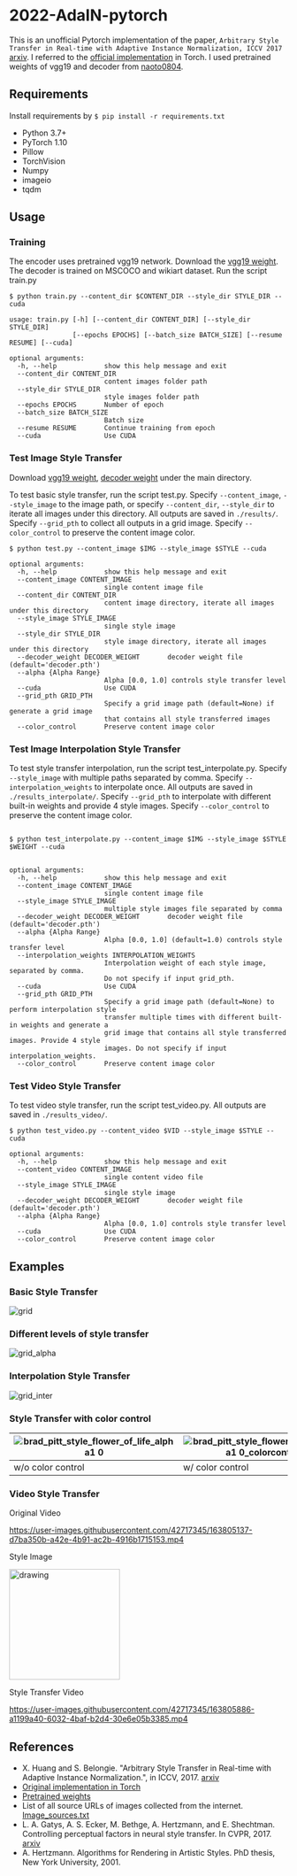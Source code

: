 # 2022-AdaIN-pytorch

This is an unofficial Pytorch implementation of the paper, `Arbitrary Style Transfer in Real-time with Adaptive Instance Normalization, ICCV 2017` [arxiv](https://arxiv.org/abs/1703.06868). I referred to the [official implementation](https://github.com/xunhuang1995/AdaIN-style) in Torch. I used pretrained weights of vgg19 and decoder from [naoto0804](https://github.com/naoto0804/pytorch-AdaIN).

## Requirements

Install requirements by `$ pip install -r requirements.txt`

- Python 3.7+
- PyTorch 1.10
- Pillow
- TorchVision
- Numpy
- imageio
- tqdm

## Usage

### Training

The encoder uses pretrained vgg19 network. Download the [vgg19 weight](https://drive.google.com/file/d/1UcSl-Zn3byEmn15NIPXMf9zaGCKc2gfx/view?usp=sharing). The decoder is trained on MSCOCO and wikiart dataset.
Run the script train.py

```
$ python train.py --content_dir $CONTENT_DIR --style_dir STYLE_DIR --cuda

usage: train.py [-h] [--content_dir CONTENT_DIR] [--style_dir STYLE_DIR]
                [--epochs EPOCHS] [--batch_size BATCH_SIZE] [--resume RESUME] [--cuda]

optional arguments:
  -h, --help            show this help message and exit
  --content_dir CONTENT_DIR
                        content images folder path
  --style_dir STYLE_DIR
                        style images folder path
  --epochs EPOCHS       Number of epoch
  --batch_size BATCH_SIZE
                        Batch size
  --resume RESUME       Continue training from epoch
  --cuda                Use CUDA
```

### Test Image Style Transfer

Download [vgg19 weight](https://drive.google.com/file/d/1UcSl-Zn3byEmn15NIPXMf9zaGCKc2gfx/view?usp=sharing), [decoder weight](https://drive.google.com/file/d/18JpLtMOapA-vwBz-LRomyTl24A9GwhTF/view?usp=sharing) under the main directory.

To test basic style transfer, run the script test.py. Specify `--content_image`, `--style_image` to the image path, or specify `--content_dir`, `--style_dir` to iterate all images under this directory. All outputs are saved in `./results/`. Specify `--grid_pth` to collect all outputs in a grid image. Specify `--color_control` to preserve the content image color.

```
$ python test.py --content_image $IMG --style_image $STYLE --cuda

optional arguments:
  -h, --help            show this help message and exit
  --content_image CONTENT_IMAGE
                        single content image file
  --content_dir CONTENT_DIR
                        content image directory, iterate all images under this directory
  --style_image STYLE_IMAGE
                        single style image
  --style_dir STYLE_DIR
                        style image directory, iterate all images under this directory
  --decoder_weight DECODER_WEIGHT       decoder weight file (default='decoder.pth')
  --alpha {Alpha Range}
                        Alpha [0.0, 1.0] controls style transfer level
  --cuda                Use CUDA
  --grid_pth GRID_PTH
                        Specify a grid image path (default=None) if generate a grid image
                        that contains all style transferred images
  --color_control       Preserve content image color
```

### Test Image Interpolation Style Transfer

To test style transfer interpolation, run the script test_interpolate.py. Specify `--style_image` with multiple paths separated by comma. Specify `--interpolation_weights` to interpolate once. All outputs are saved in `./results_interpolate/`. Specify `--grid_pth` to interpolate with different built-in weights and provide 4 style images. Specify `--color_control` to preserve the content image color.

```

$ python test_interpolate.py --content_image $IMG --style_image $STYLE $WEIGHT --cuda


optional arguments:
  -h, --help            show this help message and exit
  --content_image CONTENT_IMAGE
                        single content image file
  --style_image STYLE_IMAGE
                        multiple style images file separated by comma
  --decoder_weight DECODER_WEIGHT       decoder weight file (default='decoder.pth')
  --alpha {Alpha Range}
                        Alpha [0.0, 1.0] (default=1.0) controls style transfer level
  --interpolation_weights INTERPOLATION_WEIGHTS
                        Interpolation weight of each style image, separated by comma.
                        Do not specify if input grid_pth.
  --cuda                Use CUDA
  --grid_pth GRID_PTH
                        Specify a grid image path (default=None) to perform interpolation style
                        transfer multiple times with different built-in weights and generate a
                        grid image that contains all style transferred images. Provide 4 style
                        images. Do not specify if input interpolation_weights.
  --color_control       Preserve content image color
```

### Test Video Style Transfer

To test video style transfer, run the script test_video.py. All outputs are saved in `./results_video/`.

```
$ python test_video.py --content_video $VID --style_image $STYLE --cuda

optional arguments:
  -h, --help            show this help message and exit
  --content_video CONTENT_IMAGE
                        single content video file
  --style_image STYLE_IMAGE
                        single style image
  --decoder_weight DECODER_WEIGHT       decoder weight file (default='decoder.pth')
  --alpha {Alpha Range}
                        Alpha [0.0, 1.0] controls style transfer level
  --cuda                Use CUDA
  --color_control       Preserve content image color
```

## Examples

### Basic Style Transfer

![grid](https://github.com/media-comp/2022-AdaIN-pytorch/blob/main/examples/grid.jpg)

### Different levels of style transfer

![grid_alpha](https://github.com/media-comp/2022-AdaIN-pytorch/blob/main/examples/grid_alpha.png)

### Interpolation Style Transfer

![grid_inter](https://github.com/media-comp/2022-AdaIN-pytorch/blob/main/examples/grid_interpolation.png)

### Style Transfer with color control

|![brad_pitt_style_flower_of_life_alpha1 0](https://user-images.githubusercontent.com/45582330/165221498-21c09999-1228-4bad-bf9f-f50aece289d7.jpg)|![brad_pitt_style_flower_of_life_alpha1 0_colorcontrol](https://user-images.githubusercontent.com/45582330/165221515-9a81a97c-19d0-4de6-ad10-e654d941de5d.jpg)|
|---|---|
|w/o color control|w/ color control|

### Video Style Transfer

Original Video

https://user-images.githubusercontent.com/42717345/163805137-d7ba350b-a42e-4b91-ac2b-4916b1715153.mp4

Style Image

<img src="https://github.com/media-comp/2022-AdaIN-pytorch/blob/main/images/art/picasso_self_portrait.jpg" alt="drawing" width="200"/>

Style Transfer Video

https://user-images.githubusercontent.com/42717345/163805886-a1199a40-6032-4baf-b2d4-30e6e05b3385.mp4

## References

- X. Huang and S. Belongie. "Arbitrary Style Transfer in Real-time with Adaptive Instance Normalization.", in ICCV, 2017. [arxiv](https://arxiv.org/abs/1703.06868)
- [Original implementation in Torch](https://github.com/xunhuang1995/AdaIN-style)
- [Pretrained weights](https://github.com/naoto0804/pytorch-AdaIN)
- List of all source URLs of images collected from the internet. [Image_sources.txt](https://github.com/media-comp/2022-AdaIN-pytorch/blob/main/Image_sources.txt)
- L. A. Gatys, A. S. Ecker, M. Bethge, A. Hertzmann, and E. Shechtman. Controlling perceptual factors in neural style transfer. In CVPR, 2017. [arxiv](https://arxiv.org/abs/1611.07865)
- A. Hertzmann. Algorithms for Rendering in Artistic Styles. PhD thesis, New York University, 2001.

